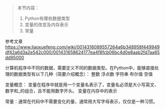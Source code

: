 > 本节内容：
> 1. Python有哪些数据类型
> 2. 变量的改变及内存表示
> 3. 常量

参考文章
https://www.liaoxuefeng.com/wiki/0014316089557264a6b348958f449949df42a6d3a2e542c000/001431658624177ea4f8fcb06bc4d0e8aab2fd7aa65dd95000

计算机程序中不同的数据，需要定义不同的数据类型。在Python中，能够直接处理的数据类型有以下几种（简要介绍概念）：
整数
浮点数
字符串
布尔值
空值

变量概念：
变量在程序中就是用一个变量名表示了，变量名必须是大小写英文、数字和_的组合，且不能用数字开头。
变量在内存中的表示

常量：通常在代码中不需要变化的量，通常用大写字母表示，仅仅是一种习惯。

